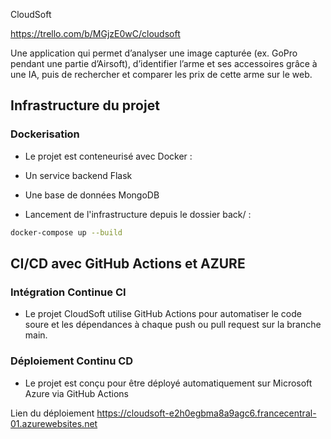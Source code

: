 CloudSoft

https://trello.com/b/MGjzE0wC/cloudsoft

Une application qui permet d’analyser une image capturée (ex. GoPro pendant une partie d’Airsoft), d’identifier l’arme et ses accessoires grâce à une IA, puis de rechercher et comparer les prix de cette arme sur le web.

## Infrastructure du projet

### Dockerisation

- Le projet est conteneurisé avec Docker :

- Un service backend Flask

- Une base de données MongoDB

- Lancement de l'infrastructure depuis le dossier back/ :

```bash
docker-compose up --build
```

## CI/CD avec GitHub Actions et AZURE


### Intégration Continue CI
- Le projet CloudSoft utilise GitHub Actions pour automatiser le code soure et les dépendances à chaque push ou pull request sur la branche main.

### Déploiement Continu CD

- Le projet est conçu pour être déployé automatiquement sur Microsoft Azure via GitHub Actions

Lien du déploiement 
https://cloudsoft-e2h0egbma8a9agc6.francecentral-01.azurewebsites.net
